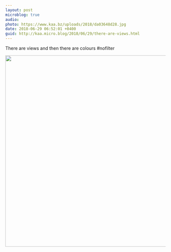 ```yaml
---
layout: post
microblog: true
audio: 
photo: https://www.kaa.bz/uploads/2018/da03648d28.jpg
date: 2018-06-29 06:52:01 +0400
guid: http://kaa.micro.blog/2018/06/29/there-are-views.html
---
```

There are views and then there are colours #nofilter

<img src="https://www.kaa.bz/uploads/2018/da03648d28.jpg" width="600" height="600" />
